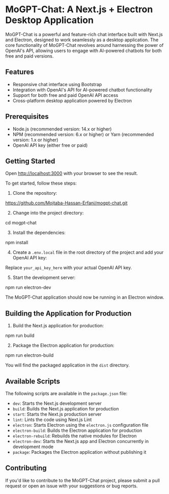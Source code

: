 # MoGPT-Chat: A Next.js + Electron Desktop Application

MoGPT-Chat is a powerful and feature-rich chat interface built with Next.js and Electron, designed to work seamlessly as a desktop application. The core functionality of MoGPT-Chat revolves around harnessing the power of OpenAI's API, allowing users to engage with AI-powered chatbots for both free and paid versions.

## Features

- Responsive chat interface using Bootstrap
- Integration with OpenAI's API for AI-powered chatbot functionality
- Support for both free and paid OpenAI API access
- Cross-platform desktop application powered by Electron

## Prerequisites

- Node.js (recommended version: 14.x or higher)
- NPM (recommended version: 6.x or higher) or Yarn (recommended version: 1.x or higher)
- OpenAI API key (either free or paid)

## Getting Started

Open [http://localhost:3000](http://localhost:3000) with your browser to see the result.

To get started, follow these steps:

1. Clone the repository:

https://github.com/Mojtaba-Hassan-Erfani/mogpt-chat.git


2. Change into the project directory:

cd mogpt-chat


3. Install the dependencies:

npm install


4. Create a `.env.local` file in the root directory of the project and add your OpenAI API key:

Replace `your_api_key_here` with your actual OpenAI API key.

5. Start the development server:

npm run electron-dev

The MoGPT-Chat application should now be running in an Electron window.

## Building the Application for Production

1. Build the Next.js application for production:

npm run build


2. Package the Electron application for production:

npm run electron-build

You will find the packaged application in the `dist` directory.

## Available Scripts

The following scripts are available in the `package.json` file:

- `dev`: Starts the Next.js development server
- `build`: Builds the Next.js application for production
- `start`: Starts the Next.js production server
- `lint`: Lints the code using Next.js Lint
- `electron`: Starts Electron using the `electron.js` configuration file
- `electron-build`: Builds the Electron application for production
- `electron-rebuild`: Rebuilds the native modules for Electron
- `electron-dev`: Starts the Next.js app and Electron concurrently in development mode
- `package`: Packages the Electron application without publishing it

## Contributing

If you'd like to contribute to the MoGPT-Chat project, please submit a pull request or open an issue with your suggestions or bug reports.
